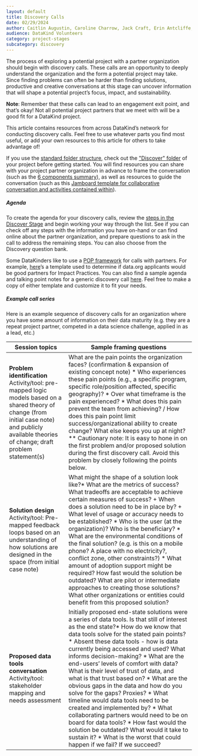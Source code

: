 ```yaml
---
layout: default
title: Discovery Calls
date: 02/29/2024
author: Caitlin Augustin, Caroline Charrow, Jack Craft, Erin Antcliffe, Matthew Harris, Arina Igumenshcheva, Ben Lebovitz, Sebastien Ouellet, Srivalya Elluru, Dulcie Vousden, Rachel Wells
audience: DataKind Volunteers
category: project-stages
subcategory: discovery
---
```


The process of exploring a potential project with a partner organization should begin with discovery calls. These calls are an opportunity to deeply understand the organization and the form a potential project may take. Since finding problems can often be harder than finding solutions, productive and creative conversations at this stage can uncover information that will shape a potential project’s focus, impact, and sustainability.


**Note**: Remember that these calls can lead to an engagement exit point, and that’s okay! Not all potential project partners that we meet with will be a good fit for a DataKind project.


This article contains resources from across DataKind’s network for conducting discovery calls. Feel free to use whatever parts you find most useful, or add your own resources to this article for others to take advantage of!


If you use the [standard folder structure](https://playbook.datakind.org/playbook/articles/20/folder-structure-template), check out the ["Discover" folder](https://drive.google.com/drive/folders/1OXXV8jg5b9QZLVDfF9H0-_tmhNJ3zI21?usp=sharing) of your project before getting started. You will find resources you can share with your project partner organization in advance to frame the conversation (such as the [6 components summary](https://drive.google.com/file/d/1NgZI1E2yjvVo1JMh1dY5RNtCuFj808OY/view?usp=sharing)), as well as resources to guide the conversation (such as this [Jamboard template for collaborative conversation and activities contained within](https://jamboard.google.com/d/1zbdN8c9tQ3Xn8MFJ2lfxPop1bfFwMDAgqTIHQOfCZOs/viewer?pli=1)).


##### Agenda


To create the agenda for your discovery calls, review the [steps in the Discover Stage](https://playbook.datakind.org/playbook/articles/13) and begin working your way through the list. See if you can check off any steps with the information you have on\-hand or can find online about the partner organization, and prepare questions to ask in the call to address the remaining steps. You can also choose from the Discovery question bank.


Some DataKinders like to use a  [POP framework](http://stproject.org/wp-content/uploads/2014/11/the-fabulous-pop-model.pdf) for calls with partners. For example, [here](https://docs.google.com/document/d/1i5Gdb71eSrVDf6jiTSrYu8NB_G8pXDSUG81roKo5Shg/edit)’s a template used to determine if data.org applicants would be good partners for Impact Practices. You can also find a sample agenda and talking point notes for a generic discovery call [here](https://docs.google.com/document/d/1F-yvrjNpwp62nt4JOT4XHzn00FgiGqUuakhOdDM71Do/edit#heading=h.buax78rrv3hb). Feel free to make a copy of either template and customize it to fit your needs.


##### Example call series


Here is an example sequence of discovery calls for an organization where you have some amount of information on their data maturity (e.g. they are a repeat project partner, competed in a data science challenge, applied in as a lead, etc.)





| Session topics | Sample framing questions |
| --- | --- |
| **Problem identification**  Activity/tool: pre\-mapped logic models based on a shared theory of change (from initial case note) and publicly available theories of change; draft problem statement(s) | What are the pain points the organization faces? (confirmation \& expansion of existing concept note)  * Who experiences these pain points (e.g., a specific program, specific role/position affected, specific geography)? * Over what timeframe is the pain experienced? * What does this pain prevent the team from achieving? / How does this pain point limit success/organizational ability to create change?    What else keeps you up at night?  \*\* Cautionary note: It is easy to hone in on the first problem and/or proposed solution during the first discovery call. Avoid this problem by closely following the points below. |
| **Solution design**  Activity/tool: Pre\-mapped feedback loops based on an understanding of how solutions are designed in the space (from initial case note) | What might the shape of a solution look like?* What are the metrics of success? What tradeoffs are acceptable to achieve certain measures of success? + When does a solution need to be in place by? + What level of usage or accuracy needs to be established?  * Who is the user (at the organization)? Who is the beneficiary? * What are the environmental conditions of the final solution? (e.g. is this on a mobile phone? A place with no electricity?, conflict zone, other constraints?) * What amount of adoption support might be required? How fast would the solution be outdated?    What are pilot or intermediate approaches to creating those solutions?  What other organizations or entities could benefit from this proposed solution? |
| **Proposed data tools conversation**  Activity/tool: stakeholder mapping and needs assessment | Initially proposed end\-state solutions were a series of data tools. Is that still of interest as the end state?* How do we know that data tools solve for the stated pain points? * Absent these data tools \- how is data currently being accessed and used? What informs decision\-making? * What are the end\-users’ levels of comfort with data? What is their level of trust of data, and what is that trust based on? * What are the obvious gaps in the data and how do you solve for the gaps? Proxies? * What timeline would data tools need to be created and implemented by? * What collaborating partners would need to be on board for data tools? * How fast would the solution be outdated? What would it take to sustain it? * What is the worst that could happen if we fail? If we succeed? |
